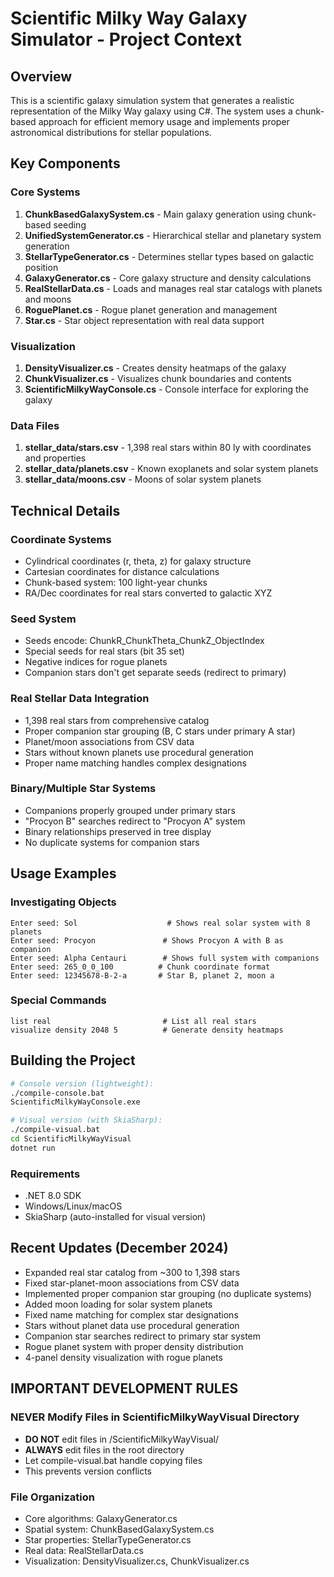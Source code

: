 # Scientific Milky Way Galaxy Simulator - Project Context

## Overview
This is a scientific galaxy simulation system that generates a realistic representation of the Milky Way galaxy using C#. The system uses a chunk-based approach for efficient memory usage and implements proper astronomical distributions for stellar populations.

## Key Components

### Core Systems
1. **ChunkBasedGalaxySystem.cs** - Main galaxy generation using chunk-based seeding
2. **UnifiedSystemGenerator.cs** - Hierarchical stellar and planetary system generation
3. **StellarTypeGenerator.cs** - Determines stellar types based on galactic position
4. **GalaxyGenerator.cs** - Core galaxy structure and density calculations
5. **RealStellarData.cs** - Loads and manages real star catalogs with planets and moons
6. **RoguePlanet.cs** - Rogue planet generation and management
7. **Star.cs** - Star object representation with real data support

### Visualization
1. **DensityVisualizer.cs** - Creates density heatmaps of the galaxy
2. **ChunkVisualizer.cs** - Visualizes chunk boundaries and contents
3. **ScientificMilkyWayConsole.cs** - Console interface for exploring the galaxy

### Data Files
1. **stellar_data/stars.csv** - 1,398 real stars within 80 ly with coordinates and properties
2. **stellar_data/planets.csv** - Known exoplanets and solar system planets
3. **stellar_data/moons.csv** - Moons of solar system planets

## Technical Details

### Coordinate Systems
- Cylindrical coordinates (r, theta, z) for galaxy structure
- Cartesian coordinates for distance calculations
- Chunk-based system: 100 light-year chunks
- RA/Dec coordinates for real stars converted to galactic XYZ

### Seed System
- Seeds encode: ChunkR_ChunkTheta_ChunkZ_ObjectIndex
- Special seeds for real stars (bit 35 set)
- Negative indices for rogue planets
- Companion stars don't get separate seeds (redirect to primary)

### Real Stellar Data Integration
- 1,398 real stars from comprehensive catalog
- Proper companion star grouping (B, C stars under primary A star)
- Planet/moon associations from CSV data
- Stars without known planets use procedural generation
- Proper name matching handles complex designations

### Binary/Multiple Star Systems
- Companions properly grouped under primary stars
- "Procyon B" searches redirect to "Procyon A" system
- Binary relationships preserved in tree display
- No duplicate systems for companion stars

## Usage Examples

### Investigating Objects
```
Enter seed: Sol                    # Shows real solar system with 8 planets
Enter seed: Procyon               # Shows Procyon A with B as companion
Enter seed: Alpha Centauri        # Shows full system with companions
Enter seed: 265_0_0_100          # Chunk coordinate format
Enter seed: 12345678-B-2-a       # Star B, planet 2, moon a
```

### Special Commands
```
list real                         # List all real stars
visualize density 2048 5          # Generate density heatmaps
```

## Building the Project

```bash
# Console version (lightweight):
./compile-console.bat
ScientificMilkyWayConsole.exe

# Visual version (with SkiaSharp):
./compile-visual.bat  
cd ScientificMilkyWayVisual
dotnet run
```

### Requirements
- .NET 8.0 SDK
- Windows/Linux/macOS
- SkiaSharp (auto-installed for visual version)

## Recent Updates (December 2024)
- Expanded real star catalog from ~300 to 1,398 stars
- Fixed star-planet-moon associations from CSV data
- Implemented proper companion star grouping (no duplicate systems)
- Added moon loading for solar system planets
- Fixed name matching for complex star designations
- Stars without planet data use procedural generation
- Companion star searches redirect to primary star system
- Rogue planet system with proper density distribution
- 4-panel density visualization with rogue planets

## IMPORTANT DEVELOPMENT RULES

### NEVER Modify Files in ScientificMilkyWayVisual Directory
- **DO NOT** edit files in /ScientificMilkyWayVisual/
- **ALWAYS** edit files in the root directory
- Let compile-visual.bat handle copying files
- This prevents version conflicts

### File Organization
- Core algorithms: GalaxyGenerator.cs
- Spatial system: ChunkBasedGalaxySystem.cs  
- Star properties: StellarTypeGenerator.cs
- Real data: RealStellarData.cs
- Visualization: DensityVisualizer.cs, ChunkVisualizer.cs